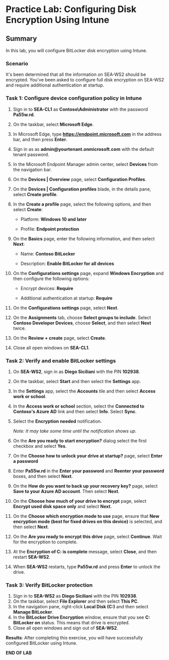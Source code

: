 # Practice Lab: Configuring Disk Encryption Using Intune

## Summary

In this lab, you will configure BitLocker disk encryption using Intune.

### Scenario

It's been determined that all the information on SEA-WS2 should be encrypted. You've been asked to configure full disk encryption on SEA-WS2 and require additional authentication at startup.

### Task 1: Configure device configuration policy in Intune

1. Sign in to **SEA-CL1** as **Contoso\\Administrator** with the password **Pa55w.rd**. 
2. On the taskbar, select **Microsoft Edge**.
3. In Microsoft Edge, type **https://endpoint.microsoft.com** in the  address bar, and then press **Enter**. 
4. Sign in as as **admin\@yourtenant.onmicrosoft.com** with the default tenant password.
5. In the Microsoft Endpoint Manager admin center, select **Devices** from the navigation bar.
6. On the **Devices | Overview** page, select **Configuration Profiles**.
7. On the **Devices | Configuration profiles** blade, in the details pane, select **Create profile**.
8. In the **Create a profile** page, select the following options, and then select **Create**:

   -   Platform: **Windows 10 and later**

   -   Profile: **Endpoint protection**
9. On the **Basics** page, enter the following information, and then select **Next**:

   -   Name: **Contoso BitLocker**

   -   Description: **Enable BitLocker for all devices**

10. On the **Configurations settings** page, expand **Windows Encryption** and then configure the following options:

    - Encrypt devices: **Require**

    - Additional authentication at startup: **Require**

11. On the **Configurations settings** page, select **Next**.
12. On the **Assignments** tab, choose **Select groups to include**. Select **Contoso Developer Devices**, choose **Select**, and then select **Next** twice.
13. On the **Review + create** page, select **Create**.
14. Close all open windows on **SEA-CL1**.

### Task 2: Verify and enable BitLocker settings

1. On **SEA-WS2**, sign in as **Diego Siciliani** with the PIN **102938**.
2. On the taskbar, select **Start** and then select the **Settings** app.
3. In the **Settings** app, select the **Accounts** tile and then select **Access work or school**.
4. In the **Access work or school** section, select the **Connected to Contoso's Azure AD** link and then select **Info**. Select **Sync**.
5. Select the **Encryption needed** notification.

   _Note: It may take some time until the notification shows up._

6. On the **Are you ready to start encryption?** dialog select the first checkbox and select **Yes**.
7. On the **Choose how to unlock your drive at startup?** page, select **Enter a password**
8. Enter **Pa55w.rd** in the **Enter your password** and **Reenter your password** boxes, and then select **Next**.
9. On the **How do you want to back up your recovery key?** page, select **Save to your Azure AD account**. Then select **Next**.
10. On the **Choose how much of your drive to encrypt** page, select **Encrypt used disk space only** and select **Next**.
11. On the **Choose which encryption mode to use** page, ensure that **New encryption mode (best for fixed drives on this device)** is selected, and then select **Next**.
12. On the **Are you ready to encrypt this drive** page, select **Continue**. Wait for the encryption to complete.
13. At the **Encryption of C: is complete** message, select **Close**, and then restart **SEA-WS2**.
14. When **SEA-WS2** restarts, type **Pa55w.rd** and press **Enter** to unlock the drive.

### Task 3: Verify BitLocker protection

1. Sign in to **SEA-WS2** as **Diego Siciliani** with the PIN **102938**.
2. On the taskbar, select **File Explorer** and then select **This PC**.
3. In the navigation pane, right-click **Local Disk (C:)** and then select **Manage BitLocker**.
4. In the **BitLocker Drive Encryption** window, ensure that you see **C: BitLocker on** status. This means that drive is encrypted. 
5. Close all open windows and sign out of **SEA-WS2**.

**Results**: After completing this exercise, you will have successfully configured BitLocker using Intune.

**END OF LAB**